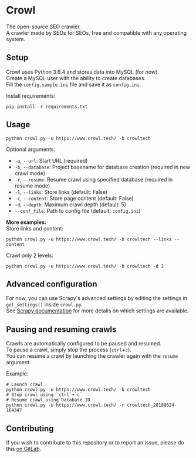 # Crowl
The open-source SEO crawler.  
A crawler made by SEOs for SEOs, free and compatible with any operating system.  

## Setup

Crowl uses Python 3.6.4 and stores data into MySQL (for now).  
Create a MySQL user with the ability to create databases.  
Fill the `config.sample.ini` file and save it as `config.ini`.  

Install requirements:  

	pip install -r requirements.txt


## Usage

    python crowl.py -u https://www.crowl.tech/ -b crowltech  


Optional arguments:  
- `-u`, `--url`: Start URL (required)  
- `-b`, `--database`: Project basename for database creation (required in new crawl mode)  
- `-r`, `--resume`: Resume crawl using specified database (required in resume mode)  
- `-l`, `--links`: Store links (default: False)  
- `-c`, `--content`: Store page content (default: False)  
- `-d`, `--depth`: Maximum crawl depth (default: 5)  
- `--conf_file`: Path to config file (default: `config.ini`)  

__More examples:__  
Store links and content:  

    python crowl.py -u https://www.crowl.tech/ -b crowltech --links --content  

Crawl only 2 levels:  

    python crowl.py -u https://www.crowl.tech/ -b crowltech -d 2  

## Advanced configuration

For now, you can use Scrapy's advanced settings by editing the settings in `get_settings()` inside `crowl.py`.  
See [Scrapy documentation](https://doc.scrapy.org/en/latest/topics/settings.html) for more details on which settings are available.  

## Pausing and resuming crawls  

Crawls are automatically configured to be paused and resumed.  
To pause a crawl, simply stop the process (`ctrl`+`c`).  
You can resume a crawl by launching the crawler again with the `resume` argument.  

Example:  

    # Launch crawl
    python crowl.py -u https://www.crowl.tech/ -b crowltech  
    # Stop crawl using `ctrl`+`c`  
    # Resume crawl using Database ID  
    python crowl.py -u https://www.crowl.tech/ -r crowltech_20180624-164347  

## Contributing

If you wish to contribute to this repository or to report an issue, please do this [on GitLab](https://gitlab.com/crowltech/crowl).  